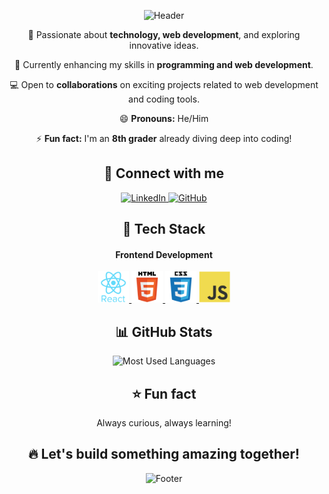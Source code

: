<div align="center">

![Header](https://capsule-render.vercel.app/api?type=waving&color=0:0d1117,100:58a6ff&height=200&section=header&text=Hi%20👋,%20I'm%20Suryanshu%20Nabheet&fontSize=40&fontColor=ffffff&animation=fadeIn)

🚀 Passionate about **technology, web development**, and exploring innovative ideas.

🌱 Currently enhancing my skills in **programming and web development**.

💻 Open to **collaborations** on exciting projects related to web development and coding tools.

😄 **Pronouns:** He/Him

⚡ **Fun fact:** I'm an **8th grader** already diving deep into coding!

## 🌟 Connect with me

<p align="center">
  <a href="https://www.linkedin.com/in/suryanshu-nabheet/" target="_blank">
    <img src="https://img.shields.io/badge/LinkedIn-0077B5?style=for-the-badge&logo=linkedin&logoColor=white" alt="LinkedIn"/>
  </a>
  <a href="https://github.com/Suryanshu-Nabheet" target="_blank">
    <img src="https://img.shields.io/badge/GitHub-100000?style=for-the-badge&logo=github&logoColor=white" alt="GitHub"/>
  </a>
</p>

## 🚀 Tech Stack

 <h4>Frontend Development</h4>
        <div class="tech-stack">
            <a href="https://reactjs.org/" target="_blank">
                <img src="https://raw.githubusercontent.com/devicons/devicon/master/icons/react/react-original-wordmark.svg" alt="React" width="50" height="50">
            </a>
            <a href="https://developer.mozilla.org/en-US/docs/Web/HTML" target="_blank">
                <img src="https://raw.githubusercontent.com/devicons/devicon/master/icons/html5/html5-original-wordmark.svg" alt="HTML" width="50" height="50">
            </a>
            <a href="https://developer.mozilla.org/en-US/docs/Web/CSS" target="_blank">
                <img src="https://raw.githubusercontent.com/devicons/devicon/master/icons/css3/css3-original-wordmark.svg" alt="CSS" width="50" height="50">
            </a>
            <a href="https://developer.mozilla.org/en-US/docs/Web/JavaScript" target="_blank">
                <img src="https://raw.githubusercontent.com/devicons/devicon/master/icons/javascript/javascript-original.svg" alt="JavaScript" width="50" height="50">
            </a>
        </div>

## 📊 GitHub Stats

<p align="center">
  <img src="https://github-readme-stats.vercel.app/api/top-langs/?username=Suryanshu-Nabheet&layout=compact&theme=radical" alt="Most Used Languages" />
</p>

## ⭐ Fun fact
Always curious, always learning!

## 🔥 Let's build something amazing together!

![Footer](https://capsule-render.vercel.app/api?type=waving&color=0:58a6ff,100:0d1117&height=100&section=footer)

</div>
